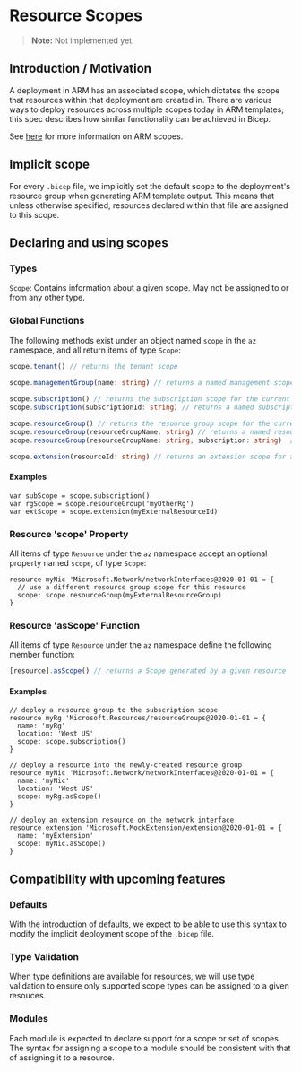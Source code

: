# Resource Scopes
> **Note:** Not implemented yet.

## Introduction / Motivation
A deployment in ARM has an associated scope, which dictates the scope that resources within that deployment are created in. There are various ways to deploy resources across multiple scopes today in ARM templates; this spec describes how similar functionality can be achieved in Bicep.

See [here][arm-scopes] for more information on ARM scopes.

## Implicit scope
For every `.bicep` file, we implicitly set the default scope to the deployment's resource group when generating ARM template output. This means that unless otherwise specified, resources declared within that file are assigned to this scope.

## Declaring and using scopes

### Types
`Scope`: Contains information about a given scope. May not be assigned to or from any other type.

### Global Functions
The following methods exist under an object named `scope` in the `az` namespace, and all return items of type `Scope`:

```typescript
scope.tenant() // returns the tenant scope
  
scope.managementGroup(name: string) // returns a named management scope

scope.subscription() // returns the subscription scope for the current deployment
scope.subscription(subscriptionId: string) // returns a named subscription scope

scope.resourceGroup() // returns the resource group scope for the current deployment
scope.resourceGroup(resourceGroupName: string) // returns a named resource group scope for a group in the same subscription
scope.resourceGroup(resourceGroupName: string, subscription: string)  // returns a named resource group scope

scope.extension(resourceId: string) // returns an extension scope for a given resourceId (external resource)
```

#### Examples
```
var subScope = scope.subscription()
var rgScope = scope.resourceGroup('myOtherRg')
var extScope = scope.extension(myExternalResourceId)
```

### Resource 'scope' Property
All items of type `Resource` under the `az` namespace accept an optional property named `scope`, of type `Scope`:
```
resource myNic 'Microsoft.Network/networkInterfaces@2020-01-01 = {
  // use a different resource group scope for this resource
  scope: scope.resourceGroup(myExternalResourceGroup)
}
```

### Resource 'asScope' Function
All items of type `Resource` under the `az` namespace define the following member function:
```typescript
[resource].asScope() // returns a Scope generated by a given resource
```

#### Examples
```
// deploy a resource group to the subscription scope
resource myRg 'Microsoft.Resources/resourceGroups@2020-01-01 = {
  name: 'myRg'
  location: 'West US'
  scope: scope.subscription()
}

// deploy a resource into the newly-created resource group
resource myNic 'Microsoft.Network/networkInterfaces@2020-01-01 = {
  name: 'myNic'
  location: 'West US'
  scope: myRg.asScope()
}

// deploy an extension resource on the network interface
resource extension 'Microsoft.MockExtension/extension@2020-01-01 = {
  name: 'myExtension'
  scope: myNic.asScope()
}
```

## Compatibility with upcoming features

### Defaults
With the introduction of defaults, we expect to be able to use this syntax to modify the implicit deployment scope of the `.bicep` file.

### Type Validation
When type definitions are available for resources, we will use type validation to ensure only supported scope types can be assigned to a given resouces.

### Modules
Each module is expected to declare support for a scope or set of scopes. The syntax for assigning a scope to a module should be consistent with that of assigning it to a resource.

[arm-scopes]: https://docs.microsoft.com/en-us/azure/azure-resource-manager/management/overview#understand-scope